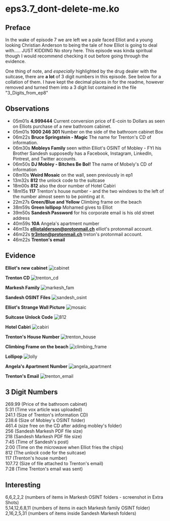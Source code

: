 eps3.7_dont-delete-me.ko
==

Preface
--

In the wake of episode 7 we are left we a pale faced Elliot and a young looking Christian Anderson to being the tale of how Elliot is going to deal with..... JUST KIDDING No story here. This episode was kinda spiritual though I would recommend checking it out before going through the evidence.

One thing of note, and *especially* highlighted by the drug dealer with the suitcase, there are **a lot** of 3 digit numbers in this episode. See below for a collation of them. I have kept the decimal places in for the readme, however removed and turned them into a 3 digit list contained in the file "3_Digits_from_ep8"

Observations
--

- 05m01s **4.999444** Current conversion price of E-coin to Dollars as seen on Elliots purchase of a new bathroom cabinet.
- 05m01s **1000 246 301** Number on the side of the bathroom cabinet Box
- 06m22s **Bruce Springstein - Magic** The name for Trenton's CD of information.
- 06m30s **Mobleys Family** seen within Elliot's OSINT of Mobley - FYI his Brother Sandesh supposedly has a Facebook, Instagram, LinkedIn, Pintrest, and Twitter accounts.
- 06m50s **DJ Mobley - Bitches Be Bol!** The name of Mobely's CD of information
- 08m10s **Weird Mosaic** on the wall, seen previously in ep1
- 13m32s **812** the unlock code to the suitcase
- 18m00s **812** also the door number of Hotel Cabiri
- 18m15s **117** Trenton's house number - and the two windows to the left of the number almost seem to be pointing at it.
- 22m27s **Green/Blue and Yellow** Climbing frame on the beach
- 38m59s **Green lollipop** Mohamed gives to Elliot
- 39m50s **Sandesh Password** for his corporate email is his old street address
- 40m59s **10A** Angela's apartment number
- 46m13s **elliotalderson@protonmail.ch** elliot's protonmail account.
- 46m22s **tr3nton@protonmail.ch** treton's protonmail account.  
- 46m22s **Trenton's email**


Evidence
--
**Elliot's new cabinet**
![cabinet](https://github.com/z3r07h/Mr-R0B0T-s03-ARG/blob/ep8/Episodes/eps3.7_dont-delete-me.ko/screenshots/01-bathroom_cabinet.jpg)

**Trenton CD**
![trenton_cd](https://github.com/z3r07h/Mr-R0B0T-s03-ARG/blob/ep8/Episodes/eps3.7_dont-delete-me.ko/screenshots/02-bruce_trenton.jpg)

**Markesh Family**
![markesh_fam](https://github.com/z3r07h/Mr-R0B0T-s03-ARG/blob/ep8/Episodes/eps3.7_dont-delete-me.ko/screenshots/03-Markesh_family.jpg)

**Sandesh OSINT Files**
![sandesh_osint](https://github.com/z3r07h/Mr-R0B0T-s03-ARG/blob/ep8/Episodes/eps3.7_dont-delete-me.ko/screenshots/04-Sandesh_files.jpg)

**Elliot's Strange Wall Picture**
![mosaic](https://github.com/z3r07h/Mr-R0B0T-s03-ARG/blob/ep8/Episodes/eps3.7_dont-delete-me.ko/screenshots/05-Weird_mosaic.jpg)

**Suitcase Unlock Code**
![812](https://github.com/z3r07h/Mr-R0B0T-s03-ARG/blob/ep8/Episodes/eps3.7_dont-delete-me.ko/screenshots/06-812.jpg)

**Hotel Cabiri**
![cabiri](https://github.com/z3r07h/Mr-R0B0T-s03-ARG/blob/ep8/Episodes/eps3.7_dont-delete-me.ko/screenshots/07-Hotel-Cabiri.jpg)

**Trenton's House Number**
![trenton_house](https://github.com/z3r07h/Mr-R0B0T-s03-ARG/blob/ep8/Episodes/eps3.7_dont-delete-me.ko/screenshots/08-Trenton_house_number.jpg)

**Climbing Frame on the beach**
![climbing_frame](https://github.com/z3r07h/Mr-R0B0T-s03-ARG/blob/ep8/Episodes/eps3.7_dont-delete-me.ko/screenshots/09-Climbing_frame.jpg)

**Lollipop**
![lolly](https://github.com/z3r07h/Mr-R0B0T-s03-ARG/blob/ep8/Episodes/eps3.7_dont-delete-me.ko/screenshots/10-Green_lollipop.jpg)

**Angela's Apartment Number**
![angela_apartment](https://github.com/z3r07h/Mr-R0B0T-s03-ARG/blob/ep8/Episodes/eps3.7_dont-delete-me.ko/screenshots/11-Angela_apartment.jpg)

**Trenton's Email**
![trenton_email](https://github.com/z3r07h/Mr-R0B0T-s03-ARG/blob/ep8/Episodes/eps3.7_dont-delete-me.ko/screenshots/12-Trenton_email.jpg)

3 Digit Numbers
--

269.99 (Price of the bathroom cabinet)  
5:31 (Time vox article was uploaded)  
241.1 (Size of Trenton's information CD)  
238.6 (Size of Mobley's OSINT folder)  
461.4 (size free on the CD after adding mobley's folder)  
256 (Sandesh Markesh PDF file size)  
218 (Sandesh Markesh PDF file size)  
7:45 (Time of Sandesh's post)  
2:00 (Time on the microwave when Elliot fries the chips)  
812 (The *unlock* code for the suitcase)  
117 (Trenton's house number)  
107.72 (Size of file attached to Trenton's email)  
7:28 (Time Trenton's email was sent)  


Interesting
--
6,6,2,2,2 (numbers of items in Markesh OSINT folders - screenshot in Extra Shots)  
5,14,12,6,8,11 (numbers of items in each Markesh family OSINT folder)  
2,16,2,5,31 (numbers of items inside Sandesh Markesh folders)  
